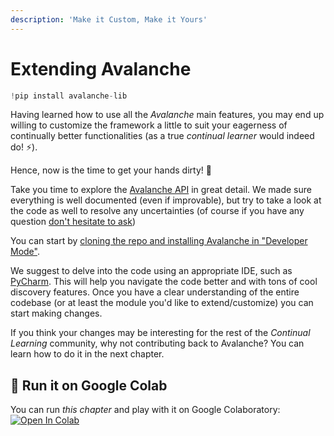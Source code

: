 ```yaml
---
description: 'Make it Custom, Make it Yours'
---
```


# Extending Avalanche


```python
!pip install avalanche-lib
```


Having learned how to use all the _Avalanche_ main features, you may end up willing to customize the framework a little to suit your eagerness of continually better functionalities \(as a true _continual learner_ would indeed do! ⚡\).

Hence, now is the time to get your hands dirty! 🙌

Take you time to explore the [Avalanche API](https://continualai.github.io/avalanche) in great detail. We made sure everything is well documented \(even if improvable\), but try to take a look at the code as well to resolve any uncertainties \(of course if you have any question [don't hesitate to ask](../questions-and-issues/ask-your-question.md)\)

You can start by [cloning the repo and installing Avalanche in "Developer Mode"](../getting-started/how-to-install.md#developer-mode-install).

We suggest to delve into the code using an appropriate IDE, such as [PyCharm](https://www.jetbrains.com/pycharm/). This will help you navigate the code better and with tons of cool discovery features. Once you have a clear understanding of the entire codebase \(or at least the module you'd like to extend/customize\) you can start making changes.

If you think your changes may be interesting for the rest of the _Continual Learning_ community, why not contributing back to Avalanche? You can learn how to do it in the next chapter.

## 🤝 Run it on Google Colab

You can run _this chapter_ and play with it on Google Colaboratory: [![Open In Colab](https://colab.research.google.com/assets/colab-badge.svg)](https://colab.research.google.com/github/ContinualAI/avalanche/blob/master/notebooks/from-zero-to-hero-tutorial/08_extending-avalanche.ipynb)
